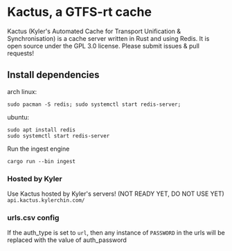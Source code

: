 # Kactus, a GTFS-rt cache

Kactus (Kyler's Automated Cache for Transport Unification & Synchronisation) is a cache server written in Rust and using Redis. It is open source under the GPL 3.0 license. Please submit issues &
pull requests!

## Install dependencies
arch linux:
```
sudo pacman -S redis; sudo systemctl start redis-server;
```
ubuntu:
```
sudo apt install redis
sudo systemctl start redis-server
```

Run the ingest engine
```
cargo run --bin ingest
```
### Hosted by Kyler

Use Kactus hosted by Kyler's servers! (NOT READY YET, DO NOT USE YET)
`api.kactus.kylerchin.com/`

### urls.csv config
If the auth_type is set to `url`, then any instance of `PASSWORD` in the urls will be replaced with the value of auth_password
